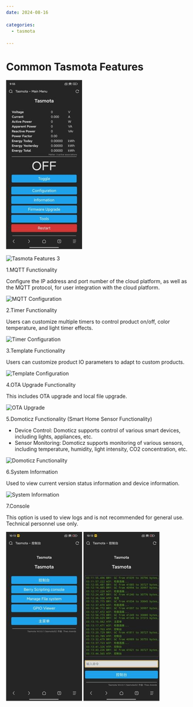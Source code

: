 ```yaml
---
date: 2024-08-16

categories:
  - tasmota

---
```


# Common Tasmota Features
<!-- more -->
   ![Tasmota Features 1](/assets/images/tasmota/tasmota_matter/3-1.jpg)
   <!-- ![Tasmota Features 2](/assets/images/tasmota/tasmota_matter/3-2.jpg)-->
   ![Tasmota Features 3](/assets/images/tasmota/tasmota_matter/3-3en.png) 

   <!-- The button positions are the same in Chinese and English versions. The following features are found in the settings. -->

1.MQTT Functionality

   Configure the IP address and port number of the cloud platform, as well as the MQTT protocol, for user integration with the cloud platform.

   ![MQTT Configuration](/assets/images/tasmota/tasmota_matter/3-4en.png)

2.Timer Functionality

   Users can customize multiple timers to control product on/off, color temperature, and light timer effects.

   ![Timer Configuration](/assets/images/tasmota/tasmota_matter/3-5en.png)

3.Template Functionality

   Users can customize product IO parameters to adapt to custom products.

   ![Template Configuration](/assets/images/tasmota/tasmota_matter/3-6en.png)

4.OTA Upgrade Functionality

   This includes OTA upgrade and local file upgrade.

   ![OTA Upgrade](/assets/images/tasmota/tasmota_matter/3-7en.png)

5.Domoticz Functionality (Smart Home Sensor Functionality)

   - Device Control: Domoticz supports control of various smart devices, including lights, appliances, etc.
   - Sensor Monitoring: Domoticz supports monitoring of various sensors, including temperature, humidity, light intensity, CO2 concentration, etc.

   ![Domoticz Functionality](/assets/images/tasmota/tasmota_matter/3-8en.png)

6.System Information

   Used to view current version status information and device information.

   ![System Information](/assets/images/tasmota/tasmota_matter/3-9en.png
)

7.Console

   This option is used to view logs and is not recommended for general use. Technical personnel use only.

   ![Console](/assets/images/tasmota/tasmota_matter/3-10.jpg)
   ![Console](/assets/images/tasmota/tasmota_matter/3-11.jpg)
